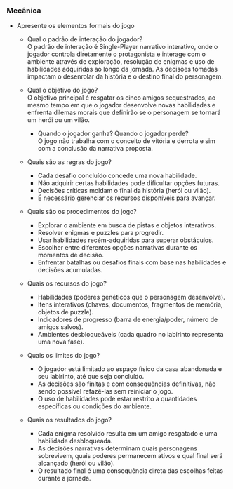 ### Mecânica

- Apresente os elementos formais do jogo
   - Qual o padrão de interação do jogador? </br>
        O padrão de interação é Single-Player narrativo interativo, onde o jogador controla diretamente o protagonista e interage com o ambiente através de exploração,         resolução de enigmas e uso de habilidades adquiridas ao longo da jornada. As decisões tomadas impactam o desenrolar da história e o destino final do personagem.

    - Qual o objetivo do jogo? </br>
        O objetivo principal é resgatar os cinco amigos sequestrados, ao mesmo tempo em que o jogador desenvolve novas habilidades e enfrenta dilemas morais que definirão se o personagem se tornará um herói ou um vilão.
        - Quando o jogador ganha? Quando o jogador perde? </br>
            O jogo não trabalha com o conceito de vitória e derrota e sim com a conclusão da narrativa proposta.

    - Quais são as regras do jogo? </br>
        - Cada desafio concluído concede uma nova habilidade.
        - Não adquirir certas habilidades pode dificultar opções futuras.
        - Decisões críticas moldam o final da história (herói ou vilão).
        - É necessário gerenciar os recursos disponíveis para avançar.

    - Quais são os procedimentos do jogo?
        - Explorar o ambiente em busca de pistas e objetos interativos.
        - Resolver enigmas e puzzles para progredir.
        - Usar habilidades recém-adquiridas para superar obstáculos.
        - Escolher entre diferentes opções narrativas durante os momentos de decisão.
        - Enfrentar batalhas ou desafios finais com base nas habilidades e decisões acumuladas.

    - Quais os recursos do jogo?
        - Habilidades (poderes genéticos que o personagem desenvolve).
        - Itens interativos (chaves, documentos, fragmentos de memória, objetos de puzzle).
        - Indicadores de progresso (barra de energia/poder, número de amigos salvos).
        - Ambientes desbloqueáveis (cada quadro no labirinto representa uma nova fase).

    - Quais os limites do jogo?
        - O jogador está limitado ao espaço físico da casa abandonada e seu labirinto, até que seja concluído.
        - As decisões são finitas e com consequências definitivas, não sendo possível refazê-las sem reiniciar o jogo.
        - O uso de habilidades pode estar restrito a quantidades específicas ou condições do ambiente.

    - Quais os resultados do jogo?
       - Cada enigma resolvido resulta em um amigo resgatado e uma habilidade desbloqueada.
       - As decisões narrativas determinam quais personagens sobrevivem, quais poderes permanecem ativos e qual final será alcançado (herói ou vilão).
       - O resultado final é uma consequência direta das escolhas feitas durante a jornada.

